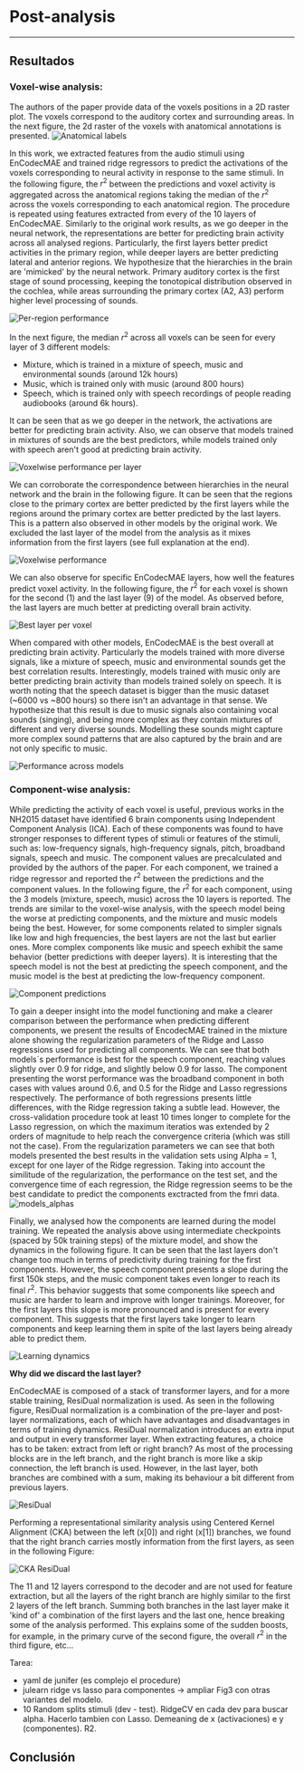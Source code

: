 # Post-analysis
--------------

## Resultados
### Voxel-wise analysis:
The authors of the paper provide data of the voxels positions in a 2D raster plot. The voxels correspond to the auditory cortex and surrounding areas. In the next figure, the 2d raster of the voxels with anatomical annotations is presented.
![Anatomical labels](https://github.com/mrpep/tp-picml/blob/main/doc/figs/anatomical_labels.png)

In this work, we extracted features from the audio stimuli using EnCodecMAE and trained ridge regressors to predict the activations of the voxels corresponding to neural activity in response to the same stimuli. In the following figure, the $r^2$ between the predictions and voxel activity is aggregated across the anatomical regions taking the median of the $r^2$ across the voxels corresponding to each anatomical region. The procedure is repeated using features extracted from every of the 10 layers of EnCodecMAE. Similarly to the original work results, as we go deeper in the neural network, the representations are better for predicting brain activity across all analysed regions. Particularly, the first layers better predict activities in the primary region, while deeper layers are better predicting lateral and anterior regions. We hypothesize that the hierarchies in the brain are 'mimicked' by the neural network. Primary auditory cortex is the first stage of sound processing, keeping the tonotopical distribution observed in the cochlea, while areas surrounding the primary cortex (A2, A3) perform higher level processing of sounds. 

![Per-region performance](https://github.com/mrpep/tp-picml/blob/main/doc/figs/across-layers_roi-roi_label_general_mel256-ec-base_NH2015_median_r2_test_c.svg)

In the next figure, the median $r^2$ across all voxels can be seen for every layer of 3 different models: 
- Mixture, which is trained in a mixture of speech, music and environmental sounds (around 12k hours)
- Music, which is trained only with music (around 800 hours)
- Speech, which is trained only with speech recordings of people reading audiobooks (around 6k hours).

It can be seen that as we go deeper in the network, the activations are better for predicting brain activity. Also, we can observe that models trained in mixtures of sounds are the best predictors, while models trained only with speech aren't good at predicting brain activity.

![Voxelwise performance per layer](https://github.com/mrpep/tp-picml/blob/main/doc/figs/voxelwise_regression_r2_per_layer.png)

We can corroborate the correspondence between hierarchies in the neural network and the brain in the following figure. It can be seen that the regions close to the primary cortex are better predicted by the first layers while the regions around the primary cortex are better predicted by the last layers. This is a pattern also observed in other models by the original work. We excluded the last layer of the model from the analysis as it mixes information from the first layers (see full explanation at the end).

![Voxelwise performance](https://github.com/mrpep/tp-picml/blob/main/doc/figs/voxelwise_best_layer.png)

We can also observe for specific EnCodecMAE layers, how well the features predict voxel activity. In the following figure, the $r^2$ for each voxel is shown for the second (1) and the last layer (9) of the model. As observed before, the last layers are much better at predicting overall brain activity.

![Best layer per voxel](https://github.com/mrpep/tp-picml/blob/main/doc/figs/voxelwise_regression_r2.png)

When compared with other models, EnCodecMAE is the best overall at predicting brain activity. Particularly the models trained with more diverse signals, like a mixture of speech, music and environmental sounds get the best correlation results. Interestingly, models trained with music only are better predicting brain activity than models trained solely on speech. It is worth noting that the speech dataset is bigger than the music dataset (~6000 vs ~800 hours) so there isn't an advantage in that sense. We hypothesize that this result is due to music signals also containing vocal sounds (singing), and being more complex as they contain mixtures of different and very diverse sounds. Modelling these sounds might capture more complex sound patterns that are also captured by the brain and are not only specific to music.

![Performance across models](https://github.com/mrpep/tp-picml/blob/main/doc/figs/across-models_roi-None_NH2015_CV-splits-nit-10_within_subject_sem_median_r2_test_c_performance_sorted.png)

### Component-wise analysis:

While predicting the activity of each voxel is useful, previous works in the NH2015 dataset have identified 6 brain components using Independent Component Analysis (ICA). Each of these components was found to have stronger responses to different types of stimuli or features of the stimuli, such as: low-frequency signals, high-frequency signals, pitch, broadband signals, speech and music. The component values are precalculated and provided by the authors of the paper. For each component, we trained a ridge regressor and reported the $r^2$ between the predictions and the component values. In the following figure, the $r^2$ for each component, using the 3 models (mixture, speech, music) across the 10 layers is reported. The trends are similar to the voxel-wise analysis, with the speech model being the worse at predicting components, and the mixture and music models being the best. However, for some components related to simpler signals like low and high frequencies, the best layers are not the last but earlier ones. More complex components like music and speech exhibit the same behavior (better predictions with deeper layers). It is interesting that the speech model is not the best at predicting the speech component, and the music model is the best at predicting the low-frequency component.

![Component predictions](https://github.com/mrpep/tp-picml/blob/main/doc/figs/encodecmae-r2-per-component.png)

To gain a deeper insight into the model functioning and make a clearer comparison between the performance when predicting different components, we present the results of EncodecMAE trained in the mixture alone showing the regularization parameters of the Ridge and Lasso regressions used for predicting all components. We can see that both models´s performance is best for the speech component, reaching values slightly over 0.9 for ridge, and slightly below 0.9 for lasso. The component presenting the worst performance was the broadband component in both cases with values around 0.6, and 0.5 for the Ridge and Lasso regressions respectively. The performance of both regressions presents little differences, with the Ridge regression taking a subtle lead. However, the cross-validation procedure took at least 10 times longer to complete for the Lasso regression, on which the maximum iteratios was extended by 2 orders of magnitude to help reach the convergence criteria (which was still not the case). From the regularization parameters we can see that both models presented the best results in the validation sets using Alpha = 1, except for one layer of the Ridge regression. Taking into account the similitude of the regularization, the performance on the test set, and the convergence time of each regression, the Ridge regression seems to be the best candidate to predict the components exctracted from the fmri data.
![models_alphas](https://github.com/mrpep/tp-picml/blob/main/doc/figs/models_alphas.png)

Finally, we analysed how the components are learned during the model training. We repeated the analysis above using intermediate checkpoints (spaced by 50k training steps) of the mixture model, and show the dynamics in the following figure. It can be seen that the last layers don't change too much in terms of predictivity during training for the first components. However, the speech component presents a slope during the first 150k steps, and the music component takes even longer to reach its final $r^2$. This behavior suggests that some components like speech and music are harder to learn and improve with longer trainings. Moreover, for the first layers this slope is more pronounced and is present for every component. This suggests that the first layers take longer to learn components and keep learning them in spite of the last layers being already able to predict them.

![Learning dynamics](https://github.com/mrpep/tp-picml/blob/main/doc/figs/learning-dynamics.png)

**Why did we discard the last layer?**

EnCodecMAE is composed of a stack of transformer layers, and for a more stable training, ResiDual normalization is used. As seen in the following figure, ResiDual normalization is a combination of the pre-layer and post-layer normalizations, each of which have advantages and disadvantages in terms of training dynamics. ResiDual normalization introduces an extra input and output in every transformer layer. When extracting features, a choice has to be taken: extract from left or right branch? As most of the processing blocks are in the left branch, and the right branch is more like a skip connection, the left branch is used. However, in the last layer, both branches are combined with a sum, making its behaviour a bit different from previous layers. 

![ResiDual](https://github.com/mrpep/tp-picml/blob/main/doc/figs/residual.png)

Performing a representational similarity analysis using Centered Kernel Alignment (CKA) between the left (x[0]) and right (x[1]) branches, we found that the right branch carries mostly information from the first layers, as seen in the following Figure:

![CKA ResiDual](https://github.com/mrpep/tp-picml/blob/main/doc/figs/cka_encodecmae_branches.png)

The 11 and 12 layers correspond to the decoder and are not used for feature extraction, but all the layers of the right branch are highly similar to the first 2 layers of the left branch. Summing both branches in the last layer make it 'kind of' a combination of the first layers and the last one, hence breaking some of the analysis performed. This explains some of the sudden boosts, for example, in the primary curve of the second figure, the overall $r^2$ in the third figure, etc...

Tarea:
- yaml de junifer (es complejo el procedure)
- julearn ridge vs lasso para componentes -> ampliar Fig3 con otras variantes del modelo.
- 10 Random splits stimuli (dev - test). RidgeCV en cada dev para buscar alpha. Hacerlo tambien con Lasso. Demeaning de x (activaciones) e y (componentes). R2.
## Conclusión
